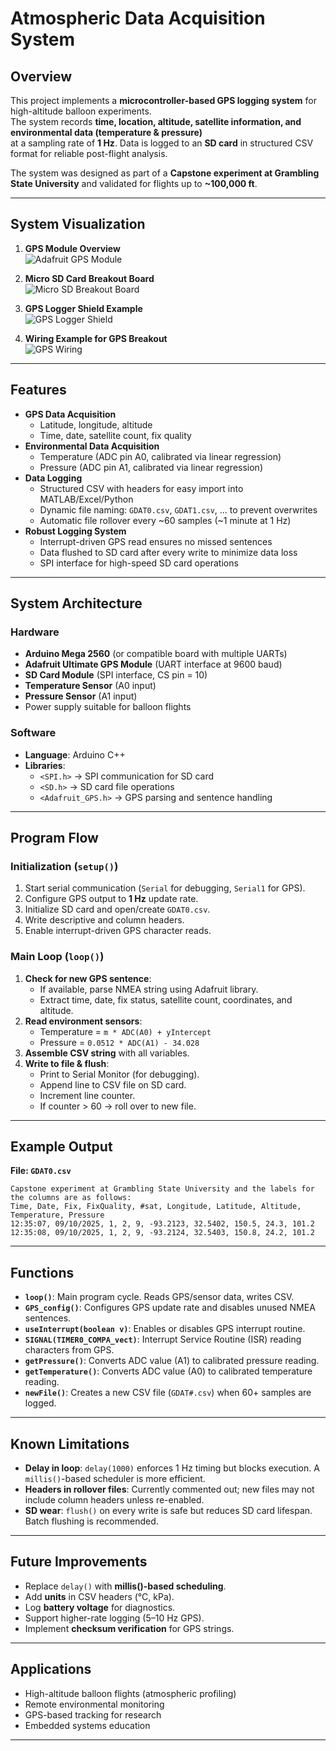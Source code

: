 # Atmospheric Data Acquisition System

##  Overview
This project implements a **microcontroller-based GPS logging system** for high-altitude balloon experiments.  
The system records **time, location, altitude, satellite information, and environmental data (temperature & pressure)**  
at a sampling rate of **1 Hz**. Data is logged to an **SD card** in structured CSV format for reliable post-flight analysis.

The system was designed as part of a **Capstone experiment at Grambling State University** and validated for flights up to **~100,000 ft**.

---

##  System Visualization

1. **GPS Module Overview**  
   ![Adafruit GPS Module](https://tse4.mm.bing.net/th/id/OIP.2_MEmGJ8oTZ0p4630Y4KkQHaFs?r=0&pid=Api)  

2. **Micro SD Card Breakout Board**  
   ![Micro SD Breakout Board](https://tse3.mm.bing.net/th/id/OIP.Ppa8DsjzIZxnk2ZhYBy4dwHaFj?r=0&pid=Api)  

3. **GPS Logger Shield Example**  
   ![GPS Logger Shield](https://tse3.mm.bing.net/th/id/OIP.2AGCjGYJvR3_k_qjZahnuAHaFj?r=0&pid=Api)  

4. **Wiring Example for GPS Breakout**  
   ![GPS Wiring](https://tse4.mm.bing.net/th/id/OIP.X2ElFiJGaY8ctkKt9fPbxQHaFj?r=0&pid=Api)  

---

##  Features
- **GPS Data Acquisition**
  - Latitude, longitude, altitude
  - Time, date, satellite count, fix quality
- **Environmental Data Acquisition**
  - Temperature (ADC pin A0, calibrated via linear regression)
  - Pressure (ADC pin A1, calibrated via linear regression)
- **Data Logging**
  - Structured CSV with headers for easy import into MATLAB/Excel/Python
  - Dynamic file naming: `GDAT0.csv`, `GDAT1.csv`, … to prevent overwrites
  - Automatic file rollover every ~60 samples (~1 minute at 1 Hz)
- **Robust Logging System**
  - Interrupt-driven GPS read ensures no missed sentences
  - Data flushed to SD card after every write to minimize data loss
  - SPI interface for high-speed SD card operations

---

##  System Architecture

### Hardware
- **Arduino Mega 2560** (or compatible board with multiple UARTs)
- **Adafruit Ultimate GPS Module** (UART interface at 9600 baud)
- **SD Card Module** (SPI interface, CS pin = 10)
- **Temperature Sensor** (A0 input)
- **Pressure Sensor** (A1 input)
- Power supply suitable for balloon flights

### Software
- **Language**: Arduino C++
- **Libraries**:
  - `<SPI.h>` → SPI communication for SD card
  - `<SD.h>` → SD card file operations
  - `<Adafruit_GPS.h>` → GPS parsing and sentence handling

---

##  Program Flow

### Initialization (`setup()`)
1. Start serial communication (`Serial` for debugging, `Serial1` for GPS).
2. Configure GPS output to **1 Hz** update rate.
3. Initialize SD card and open/create `GDAT0.csv`.
4. Write descriptive and column headers.
5. Enable interrupt-driven GPS character reads.

### Main Loop (`loop()`)
1. **Check for new GPS sentence**:
   - If available, parse NMEA string using Adafruit library.
   - Extract time, date, fix status, satellite count, coordinates, and altitude.
2. **Read environment sensors**:
   - Temperature = `m * ADC(A0) + yIntercept`
   - Pressure = `0.0512 * ADC(A1) - 34.028`
3. **Assemble CSV string** with all variables.
4. **Write to file & flush**:
   - Print to Serial Monitor (for debugging).
   - Append line to CSV file on SD card.
   - Increment line counter.
   - If counter > 60 → roll over to new file.

---

##  Example Output

**File: `GDAT0.csv`**
```csv
Capstone experiment at Grambling State University and the labels for the columns are as follows:
Time, Date, Fix, FixQuality, #sat, Longitude, Latitude, Altitude, Temperature, Pressure
12:35:07, 09/10/2025, 1, 2, 9, -93.2123, 32.5402, 150.5, 24.3, 101.2
12:35:08, 09/10/2025, 1, 2, 9, -93.2124, 32.5403, 150.8, 24.2, 101.2
```

---

##  Functions
- **`loop()`**: Main program cycle. Reads GPS/sensor data, writes CSV.
- **`GPS_config()`**: Configures GPS update rate and disables unused NMEA sentences.
- **`useInterrupt(boolean v)`**: Enables or disables GPS interrupt routine.
- **`SIGNAL(TIMER0_COMPA_vect)`**: Interrupt Service Routine (ISR) reading characters from GPS.
- **`getPressure()`**: Converts ADC value (A1) to calibrated pressure reading.
- **`getTemperature()`**: Converts ADC value (A0) to calibrated temperature reading.
- **`newFile()`**: Creates a new CSV file (`GDAT#.csv`) when 60+ samples are logged.

---

##  Known Limitations
- **Delay in loop**: `delay(1000)` enforces 1 Hz timing but blocks execution. A `millis()`-based scheduler is more efficient.
- **Headers in rollover files**: Currently commented out; new files may not include column headers unless re-enabled.
- **SD wear**: `flush()` on every write is safe but reduces SD card lifespan. Batch flushing is recommended.

---

##  Future Improvements
- Replace `delay()` with **millis()-based scheduling**.
- Add **units** in CSV headers (°C, kPa).
- Log **battery voltage** for diagnostics.
- Support higher-rate logging (5–10 Hz GPS).
- Implement **checksum verification** for GPS strings.

---

##  Applications
- High-altitude balloon flights (atmospheric profiling)
- Remote environmental monitoring
- GPS-based tracking for research
- Embedded systems education

---
